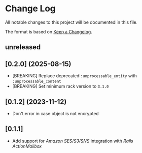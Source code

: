 # Change Log

All notable changes to this project will be documented in this file.

The format is based on [Keep a Changelog](http://keepachangelog.com/).

## unreleased

## [0.2.0] (2025-08-15)

- [BREAKING] Replace deprecated `:unprocessable_entity` with `:unprocessable_content`
- [BREAKING] Set minimum rack version to `3.1.0`

## [0.1.2] (2023-11-12)

- Don't error in case object is not encrypted

## [0.1.1]

- Add support for _Amazon SES/S3/SNS_ integration with _Rails ActionMailbox_
